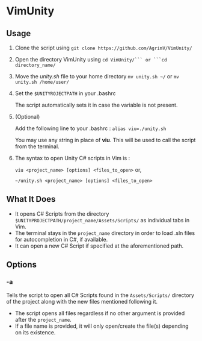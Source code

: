 # VimUnity

## Usage
1. Clone the script using
`git clone https://github.com/AgrimV/VimUnity/`
    
2. Open the directory VimUnity using
`cd VimUnity/``` or ```cd directory_name/`

3. Move the *unity.sh* file to your home directory
`mv unity.sh ~/` or `mv unity.sh /home/user/`

4. Set the `$UNITYROJECTPATH`  in your .bashrc

    The script automatically sets it in case the variable is not present.

5. (Optional)

    Add the following line to your .bashrc : `alias viu=./unity.sh`

    You may use any string in place of **viu**. This will be used to call the script from the terminal.

6. The syntax to open Unity C# scripts in Vim is :

    `viu <project_name> [options] <files_to_open>` or,
    
    `~/unity.sh <project_name> [options] <files_to_open>`
    
    
## What It Does
- It opens C# Scripts from the directory `$UNITYPROJECTPATH/project_name/Assets/Scripts/` as individual tabs in Vim.
- The terminal stays in the `project_name` directory in order to load .sln files for autocompletion in C#, if available.
- It can open a new C# Script if specified at the aforementioned path.

## Options
### -a
Tells the script to open all C# Scripts found in the `Assets/Scripts/` directory of the project along with the new files mentioned following it.
- The script opens all files regardless if no other argument is provided after the `project_name`.
- If a file name is provided, it will only open/create the file(s) depending on its existence.
